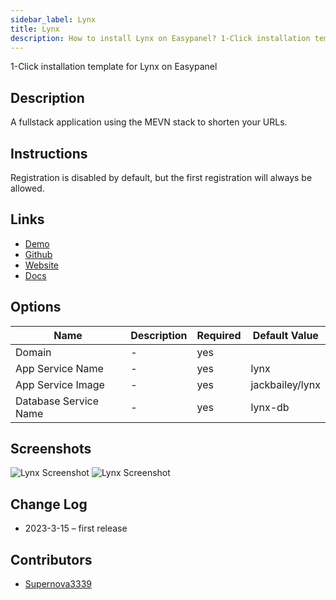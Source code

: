 ```yaml
---
sidebar_label: Lynx
title: Lynx
description: How to install Lynx on Easypanel? 1-Click installation template for Lynx on Easypanel
---
```


<!-- generated -->

1-Click installation template for Lynx on Easypanel

## Description

A fullstack application using the MEVN stack to shorten your URLs.

## Instructions

Registration is disabled by default, but the first registration will always be allowed.

## Links

- [Demo](https://demo.getlynx.dev)
- [Github](https://github.com/Lynx-Shortener/Lynx)
- [Website](https://getlynx.dev)
- [Docs](https://docs.getlynx.dev)

## Options

Name | Description | Required | Default Value
-|-|-|-
Domain | - | yes | 
App Service Name | - | yes | lynx
App Service Image | - | yes | jackbailey/lynx
Database Service Name | - | yes | lynx-db

## Screenshots

![Lynx Screenshot](./assets/screenshot1.png)
![Lynx Screenshot](./assets/screenshot2.png)

## Change Log

- 2023-3-15 – first release

## Contributors

- [Supernova3339](https://github.com/supernova3339)
